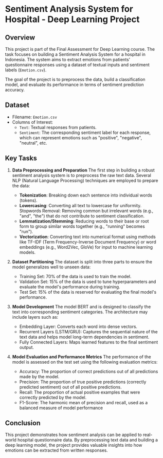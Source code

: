 # Sentiment Analysis System for Hospital - Deep Learning Project

## Overview
This project is part of the Final Assessment for Deep Learning course. The task focuses on building a Sentiment Analysis System for a hospital in Indonesia. The system aims to extract emotions from patients' questionnaire responses using a dataset of textual inputs and sentiment labels (`Emotion.csv`).

The goal of the project is to preprocess the data, build a classification model, and evaluate its performance in terms of sentiment prediction accuracy.

## Dataset
- Filename: `Emotion.csv`
- Columns of Interest:
  - `Text`: Textual responses from patients.
  - `Sentiment`: The corresponding sentiment label for each response, which can represent emotions such as "positive", "negative", "neutral", etc.
 
## Key Tasks
1. **Data Preprocessing and Preparation**
The first step in building a robust sentiment analysis system is to preprocess the raw text data. Several NLP (Natural Language Processing) techniques are employed to prepare the data:
    - **Tokenization**: Breaking down each sentence into individual words (tokens).
    - **Lowercasing**: Converting all text to lowercase for uniformity.
    Stopwords Removal: Removing common but irrelevant words (e.g., "and", "the") that do not contribute to sentiment classification.
    - **Lemmatization/Stemming**: Reducing words to their base or root form to group similar words together (e.g., "running" becomes "run").
    - **Vectorization**: Converting text into numerical format using methods like TF-IDF (Term Frequency-Inverse Document Frequency) or word embeddings (e.g., Word2Vec, GloVe) for input to machine learning models.

2. **Dataset Partitioning**
The dataset is split into three parts to ensure the model generalizes well to unseen data:
    - Training Set: 70% of the data is used to train the model.
    - Validation Set: 15% of the data is used to tune hyperparameters and evaluate the model's performance during training.
    - Test Set: 15% of the data is reserved for evaluating the final model's performance.

3. **Model Development**
The model BERT and is designed to classify the text into corresponding sentiment categories. The architecture may include layers such as:
    - Embedding Layer: Converts each word into dense vectors.
    - Recurrent Layers (LSTM/GRU): Captures the sequential nature of the text data and helps model long-term dependencies in sentiment.
    - Fully Connected Layers: Maps learned features to the final sentiment output.

4. **Model Evaluation and Performance Metrics**
The performance of the model is assessed on the test set using the following evaluation metrics:
    - Accuracy: The proportion of correct predictions out of all predictions made by the model.
    - Precision: The proportion of true positive predictions (correctly predicted sentiment) out of all positive predictions.
    - Recall: The proportion of actual positive examples that were correctly predicted by the model.
    - F1-Score: The harmonic mean of precision and recall, used as a balanced measure of model performance

## Conclusion
This project demonstrates how sentiment analysis can be applied to real-world hospital questionnaire data. By preprocessing text data and building a deep learning model, the project provides valuable insights into how emotions can be extracted from written responses.
